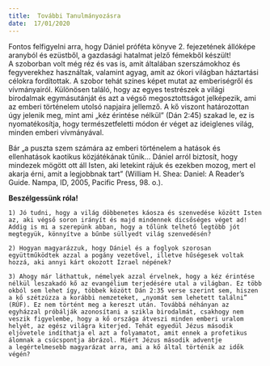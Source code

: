 ```yaml
---
title:  További Tanulmányozásra
date:  17/01/2020
---
```


Fontos felfigyelni arra, hogy Dániel próféta könyve 2. fejezetének állóképe aranyból és ezüstből, a gazdasági hatalmat jelző fémekből készült! A szoborban volt még réz és vas is, amit általában szerszámokhoz és fegyverekhez használtak, valamint agyag, amit az ókori világban háztartási célokra fordítottak. A szobor tehát színes képet mutat az emberiségről és vívmányairól. Különösen találó, hogy az egyes testrészek a világi birodalmak egymásutánját és azt a végső megosztottságot jelképezik, ami az emberi történelem utolsó napjaira jellemző. A kő viszont határozottan úgy jelenik meg, mint ami „kéz érintése nélkül” (Dán 2:45) szakad le, ez is nyomatékosítja, hogy természetfeletti módon ér véget az ideiglenes világ, minden emberi vívmányával.

Bár „a puszta szem számára az emberi történelem a hatások és ellenhatások kaotikus közjátékának tűnik… Dániel arról biztosít, hogy mindezek mögött ott áll Isten, aki letekint rájuk és ezekben mozog, mert el akarja érni, amit a legjobbnak tart” (William H. Shea: Daniel: A Reader’s Guide. Nampa, ID, 2005, Pacific Press, 98. o.).

**Beszélgessünk róla!**

`1) Jó tudni, hogy a világ döbbenetes káosza és szenvedése között Isten az, aki végső soron irányít és majd mindennek dicsőséges véget ad! Addig is mi a szerepünk abban, hogy a tőlünk telhető legtöbb jót megtegyük, könnyítve a bűnbe süllyedt világ szenvedésén?`

`2) Hogyan magyarázzuk, hogy Dániel és a foglyok szorosan együttműködtek azzal a pogány vezetővel, illetve hűségesek voltak hozzá, aki annyi kárt okozott Izrael népének?`

`3) Ahogy már láthattuk, némelyek azzal érvelnek, hogy a kéz érintése nélkül leszakadó kő az evangélium terjedésére utal a világban. Ez több okból sem lehet így, többek között Dán 2:35 verse szerint sem, hiszen a kő szétzúzza a korábbi nemzeteket, „nyomát sem lehetett találni” (RÚF). Ez nem történt meg a kereszt után. Továbbá néhányan az egyházzal próbálják azonosítani a szikla birodalmát, csakhogy nem veszik figyelembe, hogy a kő országa átveszi minden emberi uralom helyét, az egész világra kiterjed. Tehát egyedül Jézus második eljövetele indíthatja el azt a folyamatot, amit ennek a profetikus álomnak a csúcspontja ábrázol. Miért Jézus második adventje a legértelmesebb magyarázat arra, ami a kő által történik az idők végén?`